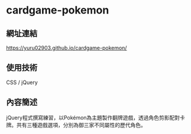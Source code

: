 # cardgame-pokemon

## 網址連結
https://yuru02903.github.io/cardgame-pokemon/

## 使用技術
CSS / jQuery

## 內容簡述
jQuery程式撰寫練習，以Pokémon為主題製作翻牌遊戲，透過角色剪影配對卡牌。共有三種遊戲選項，分別為御三家不同屬性的歷代角色。
